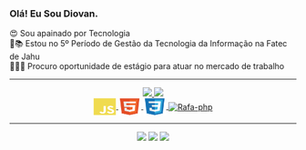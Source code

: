 <h3>Olá! Eu Sou Diovan.</h3> 
😍 Sou apainado por Tecnologia<br>
🏫📚  Estou no 5º Período de Gestão da Tecnologia da Informação na Fatec de Jahu<br>
🧑🏻‍💻  Procuro oportunidade de estágio para atuar no mercado de trabalho
   

    
<hr>
<div align="center">
  <a href="https://github.com/diovanbaptista">
  <img height="180em" src="https://github-readme-stats.vercel.app/api?username=Diovanbaptista&show_icons=true&theme=dracula&include_all_commits=true&count_private=true"/>
  <img height="180em" src="https://github-readme-stats.vercel.app/api/top-langs/?username=Diovanbaptista&layout=compact&langs_count=7&theme=dracula"/>

  <br>
  <img align="center" alt="Rafa-Js" height="30" width="40" src="https://raw.githubusercontent.com/devicons/devicon/master/icons/javascript/javascript-plain.svg">
  <img align="center" alt="Rafa-HTML" height="30" width="40" src="https://raw.githubusercontent.com/devicons/devicon/master/icons/html5/html5-original.svg">
  <img align="center" alt="Rafa-CSS" height="30" width="40" src="https://raw.githubusercontent.com/devicons/devicon/master/icons/css3/css3-original.svg">
  <img align="center" alt="Rafa-php" height="60" width="40" src="https://cdn.jsdelivr.net/gh/devicons/devicon/icons/php/php-original.svg">
</div>
<hr>
<div align="center">
  <a href = "https://www.instagram.com/diovan_vinicius/" target="_blank"><img src="https://img.shields.io/badge/-Instagram-%23E4405F?style=for-the-badge&logo=instagram&logoColor=white" target="_blank"></a> 
  <a href = "mailto:Diovantrab@gmail.com@gmail.com"><img src="https://img.shields.io/badge/-Gmail-%23333?style=for-the-badge&logo=gmail&logoColor=white" target="_blank"></a>
  <a href="https://www.linkedin.com/in/diovan-baptista-98ab24212/" target="_blank"><img src="https://img.shields.io/badge/-LinkedIn-%230077B5?style=for-the-badge&logo=linkedin&logoColor=white" target="_blank"></a>
</div>
